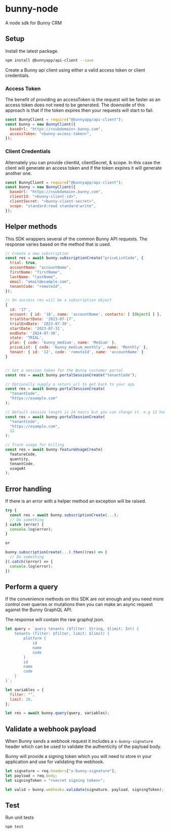 # bunny-node

A node sdk for Bunny CRM

## Setup

Install the latest package.

```sh
npm install @bunnyapp/api-client --save
```

Create a Bunny api client using either a valid access token or client credentials.

### Access Token

The benefit of providing an accessToken is the request will be faster as an access token does not need to be generated. The
downside of this approach is that if the token expires then your requests will start to fail.

```js
const BunnyClient = require("@bunnyapp/api-client");
const bunny = new BunnyClient({
  baseUrl: "https://<subdomain>.bunny.com",
  accessToken: "<bunny-access-token>",
});
```

### Client Credentials

Alternately you can provide clientId, clientSecret, & scope. In this case the client will generate an access token and if the token expires it will generate another one.

```js
const BunnyClient = require("@bunnyapp/api-client");
const bunny = new BunnyClient({
  baseUrl: "https://<subdomain>.bunny.com",
  clientId: "<bunny-client-id>",
  clientSecret: "<bunny-client-secret>",
  scope: "standard:read standard:write",
});
```

## Helper methods

This SDK wrappers several of the common Bunny API requests. The response varies based on the method that is used.

```js
// Create a new subscription
const res = await bunny.subscriptionCreate("priceListCode", {
  trial: true,
  accountName: "accountName",
  firstName: "firstName",
  lastName: "lastName",
  email: "email@example.com",
  tenantCode: "remoteId",
});

// On success res will be a subscription object
{
  id: '17',
  account: { id: '18', name: 'accountName', contacts: [ [Object] ] },
  trialStartDate: '2023-07-17',
  trialEndDate: '2023-07-30',
  startDate: '2023-07-31',
  endDate: '2024-07-30',
  state: 'TRIAL',
  plan: { code: 'bunny_medium', name: 'Medium' },
  priceList: { code: 'bunny_medium_monthly', name: 'Monthly' },
  tenant: { id: '12', code: 'remoteId', name: 'accountName' }
}


// Get a session token for the Bunny customer portal
const res = await bunny.portalSessionCreate("tenantCode");

// Optionally supply a return url to get back to your app
const res = await bunny.portalSessionCreate(
  "tenantCode",
  "https://example.com"
);

// Default session length is 24 hours but you can change it. e.g 12 hours
const res = await bunny.portalSessionCreate(
  "tenantCode",
  "https://example.com",
  12
);

// Track usage for billing
const res = await bunny.featureUsageCreate(
  featureCode,
  quantity,
  tenantCode,
  usageAt
);
```

## Error handling

If there is an error with a helper method an exception will be raised.

```js
try {
  const res = await bunny.subscriptionCreate(...);
  // Do something
} catch (error) {
  console.log(error);
}

or

bunny.subscriptionCreate(...).then((res) => {
  // Do something
}).catch((error) => {
  console.log(error);
})
```

## Perform a query

If the convenience methods on this SDK are not enough and you need more control over queries or mutations then you can make an async request against the Bunny GraphQL API.

The response will contain the raw graphql json.

```js
let query = `query tenants ($filter: String, $limit: Int) {
    tenants (filter: $filter, limit: $limit) {
        platform {
            id
            name
            code
        }
        id
        name
        code
    }
}`;

let variables = {
  filter: "",
  limit: 10,
};

let res = await bunny.query(query, variables);
```

## Validate a webhook payload

When Bunny sends a webhook request it includes a `x-bunny-signature` header which can be used to validate the authenticity of the payload body.

Bunny will provide a signing token which you will need to store in your application and use for validating the webhook.

```js
let signature = req.headers["x-bunny-signature"];
let payload = req.body;
let signingToken = "<secret signing token>";

let valid = bunny.webhooks.validate(signature, payload, signingToken);
```

## Test

Run unit tests

```sh
npm test
```
